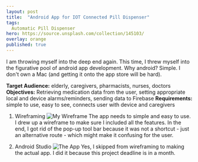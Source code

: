 ```yaml
---
layout: post
title:  "Android App for IOT Connected Pill Dispenser"
tags:
  Automatic Pill Dispenser
hero: https://source.unsplash.com/collection/145103/
overlay: orange
published: true
---
```

I am throwing myself into the deep end again.  This time, I threw myself into the figurative pool of android app development.  Why android?  Simple.  I don't own a Mac (and getting it onto the app store will be hard). 

**Target Audience:** elderly, caregivers, pharmacists, nurses, doctors
**Objectives:** Retrieving medication data from the user, setting appropriate local and device alarms/reminders, sending data to Firebase
**Requirements:** simple to use, easy to see, connects user with device and caregivers

1. Wireframing
![My Wireframe](https://i.imgur.com/hcfLjIJ.png)
The app needs to simple and easy to use.  I drew up a wireframe to make sure I included all the features.  In the end, I got rid of the pop-up tool bar because it was not a shortcut - just an alternative route - which might make it confusing for the user.  

2. Android Studio
![The App](https://i.imgur.com/zXUddMp.png)
Yes, I skipped from wireframing to making the actual app. I did it because this project deadline is in a month.
